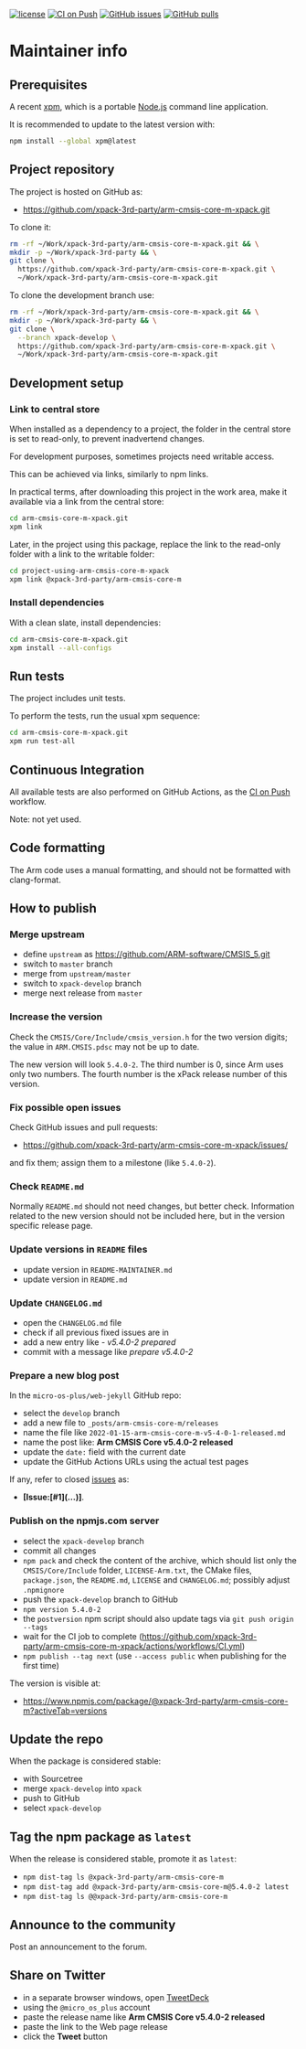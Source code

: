 [![license](https://img.shields.io/github/license/xpack-3rd-party/arm-cmsis-core-m-xpack)](https://github.com/xpack-3rd-party/arm-cmsis-core-m-xpack/blob/xpack/LICENSE)
[![CI on Push](https://github.com/xpack-3rd-party/arm-cmsis-core-m-xpack/workflows/CI%20on%20Push/badge.svg)](https://github.com/xpack-3rd-party/arm-cmsis-core-m-xpack/actions?query=workflow%3A%22CI+on+Push%22)
[![GitHub issues](https://img.shields.io/github/issues/xpack-3rd-party/arm-cmsis-core-m-xpack.svg)](https://github.com/xpack-3rd-party/arm-cmsis-core-m-xpack/issues/)
[![GitHub pulls](https://img.shields.io/github/issues-pr/xpack-3rd-party/arm-cmsis-core-m-xpack.svg)](https://github.com/xpack-3rd-party/arm-cmsis-core-m-xpack/pulls)

# Maintainer info

## Prerequisites

A recent [xpm](https://xpack.github.io/xpm/), which is a portable
[Node.js](https://nodejs.org/) command line application.

It is recommended to update to the latest version with:

```sh
npm install --global xpm@latest
```

## Project repository

The project is hosted on GitHub as:

- <https://github.com/xpack-3rd-party/arm-cmsis-core-m-xpack.git>

To clone it:

```sh
rm -rf ~/Work/xpack-3rd-party/arm-cmsis-core-m-xpack.git && \
mkdir -p ~/Work/xpack-3rd-party && \
git clone \
  https://github.com/xpack-3rd-party/arm-cmsis-core-m-xpack.git \
  ~/Work/xpack-3rd-party/arm-cmsis-core-m-xpack.git
```

To clone the development branch use:

```sh
rm -rf ~/Work/xpack-3rd-party/arm-cmsis-core-m-xpack.git && \
mkdir -p ~/Work/xpack-3rd-party && \
git clone \
  --branch xpack-develop \
  https://github.com/xpack-3rd-party/arm-cmsis-core-m-xpack.git \
  ~/Work/xpack-3rd-party/arm-cmsis-core-m-xpack.git
```

## Development setup

### Link to central store

When installed as a dependency to a project, the folder in the central
store is set to read-only, to prevent inadvertend changes.

For development purposes, sometimes projects need writable access.

This can be achieved via links, similarly to npm links.

In practical terms, after downloading this project in the
work area, make it available via a link from the central store:

```sh
cd arm-cmsis-core-m-xpack.git
xpm link
```

Later, in the project using this package, replace the link to the read-only
folder with a link to the writable folder:

```sh
cd project-using-arm-cmsis-core-m-xpack
xpm link @xpack-3rd-party/arm-cmsis-core-m
```

### Install dependencies

With a clean slate, install dependencies:

```sh
cd arm-cmsis-core-m-xpack.git
xpm install --all-configs
```

## Run tests

The project includes unit tests.

To perform the tests, run the usual xpm sequence:

```sh
cd arm-cmsis-core-m-xpack.git
xpm run test-all
```

## Continuous Integration

All available tests are also performed on GitHub Actions, as the
[CI on Push](https://github.com/xpack-3rd-party/arm-cmsis-core-m-xpack/actions?query=workflow%3A%22CI+on+Push%22)
workflow.

Note: not yet used.

## Code formatting

The Arm code uses a manual formatting, and should not be
formatted with clang-format.

## How to publish

### Merge upstream

- define `upstream` as <https://github.com/ARM-software/CMSIS_5.git>
- switch to `master` branch
- merge from `upstream/master`
- switch to `xpack-develop` branch
- merge next release from `master`

### Increase the version

Check the `CMSIS/Core/Include/cmsis_version.h` for the two version digits;
the value in `ARM.CMSIS.pdsc` may not be up to date.

The new version will look `5.4.0-2`. The third number is 0, since Arm uses
only two numbers. The fourth number is the xPack release number
of this version.

### Fix possible open issues

Check GitHub issues and pull requests:

- <https://github.com/xpack-3rd-party/arm-cmsis-core-m-xpack/issues/>

and fix them; assign them to a milestone (like `5.4.0-2`).

### Check `README.md`

Normally `README.md` should not need changes, but better check.
Information related to the new version should not be included here,
but in the version specific release page.

### Update versions in `README` files

- update version in `README-MAINTAINER.md`
- update version in `README.md`

### Update `CHANGELOG.md`

- open the `CHANGELOG.md` file
- check if all previous fixed issues are in
- add a new entry like _- v5.4.0-2 prepared_
- commit with a message like _prepare v5.4.0-2_

### Prepare a new blog post

In the `micro-os-plus/web-jekyll` GitHub repo:

- select the `develop` branch
- add a new file to `_posts/arm-cmsis-core-m/releases`
- name the file like `2022-01-15-arm-cmsis-core-m-v5-4-0-1-released.md`
- name the post like: **Arm CMSIS Core v5.4.0-2 released**
- update the `date:` field with the current date
- update the GitHub Actions URLs using the actual test pages

If any, refer to closed
[issues](https://github.com/xpack-3rd-party/arm-cmsis-core-m-xpack/issues/)
as:

- **[Issue:\[#1\]\(...\)]**.

### Publish on the npmjs.com server

- select the `xpack-develop` branch
- commit all changes
- `npm pack` and check the content of the archive, which should list
  only the `CMSIS/Core/Include` folder, `LICENSE-Arm.txt`,
  the CMake files,
  `package.json`, the `README.md`, `LICENSE` and `CHANGELOG.md`;
  possibly adjust `.npmignore`
- push the `xpack-develop` branch to GitHub
- `npm version 5.4.0-2`
- the `postversion` npm script should also update tags via `git push origin --tags`
- wait for the CI job to complete
  (<https://github.com/xpack-3rd-party/arm-cmsis-core-m-xpack/actions/workflows/CI.yml>)
- `npm publish --tag next` (use `--access public` when publishing for
  the first time)

The version is visible at:

- <https://www.npmjs.com/package/@xpack-3rd-party/arm-cmsis-core-m?activeTab=versions>

## Update the repo

When the package is considered stable:

- with Sourcetree
- merge `xpack-develop` into `xpack`
- push to GitHub
- select `xpack-develop`

## Tag the npm package as `latest`

When the release is considered stable, promote it as `latest`:

- `npm dist-tag ls @xpack-3rd-party/arm-cmsis-core-m`
- `npm dist-tag add @xpack-3rd-party/arm-cmsis-core-m@5.4.0-2 latest`
- `npm dist-tag ls @@xpack-3rd-party/arm-cmsis-core-m`

## Announce to the community

Post an announcement to the forum.

## Share on Twitter

- in a separate browser windows, open [TweetDeck](https://tweetdeck.twitter.com/)
- using the `@micro_os_plus` account
- paste the release name like **Arm CMSIS Core v5.4.0-2 released**
- paste the link to the Web page release
- click the **Tweet** button

